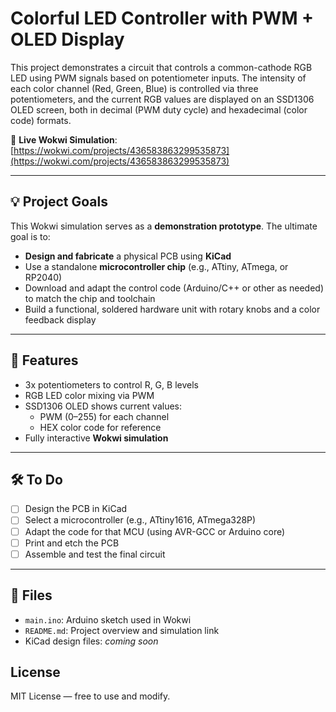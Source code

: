 # Colorful LED Controller with PWM + OLED Display

This project demonstrates a circuit that controls a common-cathode RGB LED using PWM signals based on potentiometer inputs. The intensity of each color channel (Red, Green, Blue) is controlled via three potentiometers, and the current RGB values are displayed on an SSD1306 OLED screen, both in decimal (PWM duty cycle) and hexadecimal (color code) formats.

🔗 **Live Wokwi Simulation**:  
[https://wokwi.com/projects/436583863299535873](https://wokwi.com/projects/436583863299535873)

---

## 💡 Project Goals

This Wokwi simulation serves as a **demonstration prototype**. The ultimate goal is to:
- **Design and fabricate** a physical PCB using **KiCad**
- Use a standalone **microcontroller chip** (e.g., ATtiny, ATmega, or RP2040)
- Download and adapt the control code (Arduino/C++ or other as needed) to match the chip and toolchain
- Build a functional, soldered hardware unit with rotary knobs and a color feedback display

---

## 🔧 Features

- 3x potentiometers to control R, G, B levels
- RGB LED color mixing via PWM
- SSD1306 OLED shows current values:
  - PWM (0–255) for each channel
  - HEX color code for reference
- Fully interactive **Wokwi simulation**

---

## 🛠️ To Do

- [ ] Design the PCB in KiCad
- [ ] Select a microcontroller (e.g., ATtiny1616, ATmega328P)
- [ ] Adapt the code for that MCU (using AVR-GCC or Arduino core)
- [ ] Print and etch the PCB
- [ ] Assemble and test the final circuit

---

## 📁 Files

- `main.ino`: Arduino sketch used in Wokwi
- `README.md`: Project overview and simulation link
- KiCad design files: *coming soon*


## License

MIT License — free to use and modify.

